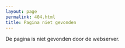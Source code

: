 ```yaml
---
layout: page
permalink: 404.html
title: Pagina niet gevonden
---
```


De pagina is niet gevonden door de webserver.